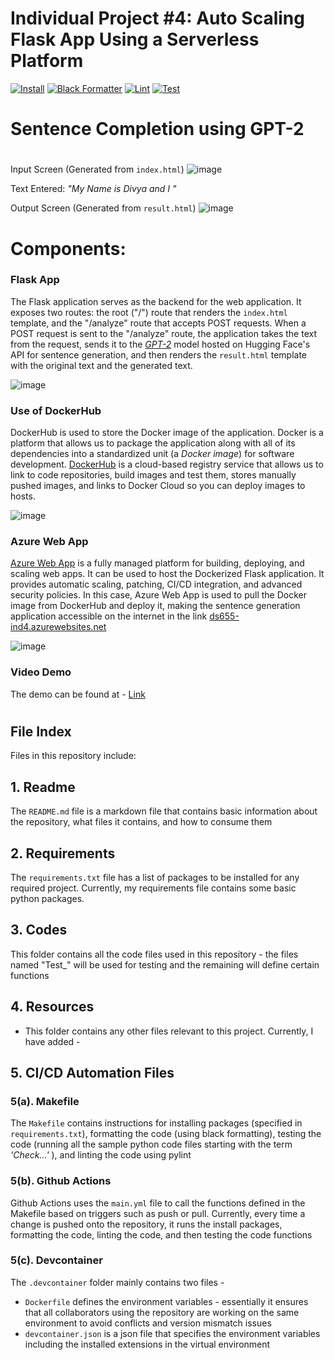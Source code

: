 # Individual Project #4: Auto Scaling Flask App Using a Serverless Platform

[![Install](https://github.com/nogibjj/DukeIDS706_ds655_IndividualProject03/actions/workflows/01_Install.yml/badge.svg)](https://github.com/nogibjj/DukeIDS706_ds655_IndividualProject03/actions/workflows/01_Install.yml)
[![Black Formatter](https://github.com/nogibjj/DukeIDS706_ds655_IndividualProject03/actions/workflows/02_Format.yml/badge.svg)](https://github.com/nogibjj/DukeIDS706_ds655_IndividualProject03/actions/workflows/02_Format.yml)
[![Lint](https://github.com/nogibjj/DukeIDS706_ds655_IndividualProject02/actions/workflows/03_Lint.yml/badge.svg)](https://github.com/nogibjj/DukeIDS706_ds655_IndividualProject02/actions/workflows/03_Lint.yml)
[![Test](https://github.com/nogibjj/DukeIDS706_ds655_IndividualProject03/actions/workflows/04_Test.yml/badge.svg)](https://github.com/nogibjj/DukeIDS706_ds655_IndividualProject03/actions/workflows/04_Test.yml)

# Sentence Completion using GPT-2

#

Input Screen (Generated from `index.html`)
![image](https://github.com/nogibjj/DukeIDS706_ds655_IndividualProject04/assets/143483773/b428211f-a0d8-4425-8667-c66cb07d8379)

Text Entered: *"My Name is Divya and I "*

Output Screen (Generated from `result.html`)
![image](https://github.com/nogibjj/DukeIDS706_ds655_IndividualProject04/assets/143483773/b930ab6d-45c0-4603-9851-82a42e326548)


# Components:

### Flask App
The Flask application serves as the backend for the web application. It exposes two routes: the root ("/") route that renders the `index.html` template, and the "/analyze" route that accepts POST requests. When a POST request is sent to the "/analyze" route, the application takes the text from the request, sends it to the [*GPT-2*](https://huggingface.co/gpt2) model hosted on Hugging Face's API for sentence generation, and then renders the `result.html` template with the original text and the generated text.

![image](https://github.com/nogibjj/DukeIDS706_ds655_IndividualProject04/assets/143483773/a4a264b1-3d86-44b5-b463-bf68258c7fd4)


### Use of DockerHub
DockerHub is used to store the Docker image of the application. Docker is a platform that allows us to package the application along with all of its dependencies into a standardized unit (a _Docker image_) for software development. [DockerHub](https://hub.docker.com/) is a cloud-based registry service that allows us to link to code repositories, build images and test them, stores manually pushed images, and links to Docker Cloud so you can deploy images to hosts.

![image](https://github.com/nogibjj/DukeIDS706_ds655_IndividualProject04/assets/143483773/7ede9da5-b61c-497a-a81d-95354191cc71)


### Azure Web App
[Azure Web App](https://azure.microsoft.com/en-us/products/app-service/web) is a fully managed platform for building, deploying, and scaling web apps. It can be used to host the Dockerized Flask application. It provides automatic scaling, patching, CI/CD integration, and advanced security policies. In this case, Azure Web App is used to pull the Docker image from DockerHub and deploy it, making the sentence generation application accessible on the internet in the link [ds655-ind4.azurewebsites.net](https://ds655-ind4.azurewebsites.net/)

![image](https://github.com/nogibjj/DukeIDS706_ds655_IndividualProject04/assets/143483773/00ed169d-975e-462c-b66d-b775bbc3270c)

### Video Demo 
The demo can be found at - [Link]()
















#

## File Index

Files in this repository include:


## 1. Readme
  The `README.md` file is a markdown file that contains basic information about the repository, what files it contains, and how to consume them


## 2. Requirements
  The `requirements.txt` file has a list of packages to be installed for any required project. Currently, my requirements file contains some basic python packages.


## 3. Codes
  This folder contains all the code files used in this repository - the files named "Test_" will be used for testing and the remaining will define certain functions


## 4. Resources
  -  This folder contains any other files relevant to this project. Currently, I have added -


## 5. CI/CD Automation Files


  ### 5(a). Makefile
  The `Makefile` contains instructions for installing packages (specified in `requirements.txt`), formatting the code (using black formatting), testing the code (running all the sample python code files starting with the term *'Check...'* ), and linting the code using pylint


  ### 5(b). Github Actions
  Github Actions uses the `main.yml` file to call the functions defined in the Makefile based on triggers such as push or pull. Currently, every time a change is pushed onto the repository, it runs the install packages, formatting the code, linting the code, and then testing the code functions


  ### 5(c). Devcontainer
  
  The `.devcontainer` folder mainly contains two files - 
  * `Dockerfile` defines the environment variables - essentially it ensures that all collaborators using the repository are working on the same environment to avoid conflicts and version mismatch issues
  * `devcontainer.json` is a json file that specifies the environment variables including the installed extensions in the virtual environment
